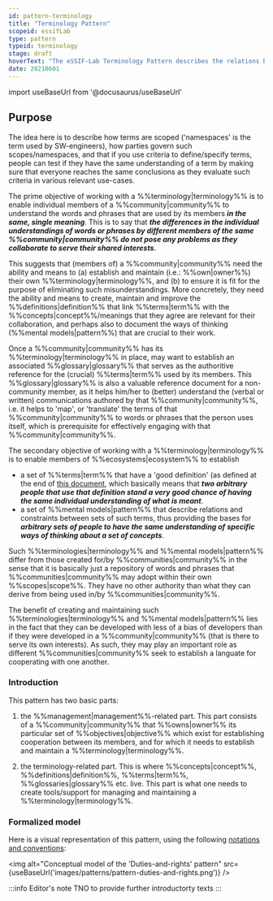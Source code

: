 ```yaml
---
id: pattern-terminology
title: "Terminology Pattern"
scopeid: essifLab
type: pattern
typeid: terminology
stage: draft
hoverText: "The eSSIF-Lab Terminology Pattern describes the relations between Terminology Terms such as 'Concept', 'Term', 'Pattern', 'Mental Model', 'Glossary' etc."
date: 20210601
---
```


import useBaseUrl from '@docusaurus/useBaseUrl'

## Purpose
The idea here is to describe how terms are scoped ('namespaces' is the term used by SW-engineers), how parties govern such scopes/namespaces, and that if you use criteria to define/specify terms, people can test if they have the same understanding of a term by making sure that everyone reaches the same conclusions as they evaluate such criteria in various relevant use-cases.

The prime objective of working with a %%terminology|terminology%% is to enable individual members of a %%community|community%% to understand the words and phrases that are used by its members ***in the same, single meaning***. This is to say that ***the differences in the individual understandings of words or phrases by different members of the same %%community|community%% do not pose any problems as they collaborate to serve their shared interests***.

This suggests that (members of) a %%community|community%% need the ability and means to (a) establish and maintain (i.e.: %%own|owner%%) their own %%terminology|terminology%%, and (b) to ensure it is fit for the purpose of eliminating such misunderstandings. More concretely, they need the ability and means to create, maintain and improve the %%definitions|definition%% that link %%terms|term%% with the %%concepts|concept%%/meanings that they agree are relevant for their collaboration, and perhaps also to document the ways of thinking (%%mental models|pattern%%) that are crucial to their work.

Once a %%community|community%% has its %%terminology|terminology%% in place, may want to establish an associated  %%glossary|glossary%% that serves as the authoritive reference for the (crucial) %%terms|term%% used by its members. This %%glossary|glossary%% is also a valuable reference document for a non-community member, as it helps him/her to (better) understand the (verbal or written) communications authored by that %%community|community%%, i.e. it helps to 'map', or 'translate' the terms of that %%community|community%% to words or phrases that the person uses itself, which is prerequisite for effectively engaging with that %%community|community%%.

The secondary objective of working with a %%terminology|terminology%% is to enable members of %%ecosystems|ecosystem%% to establish

- a set of %%terms|term%% that have a 'good definition' (as defined at the end of [this document](https://www.researchgate.net/publication/352560909_on_terminology_and_the_resolution_of_related_issues), which basically means that ***two arbitrary people that use that definition stand a very good chance of having the same individual understanding of what is meant***.
- a set of %%mental models|pattern%% that describe relations and constraints between sets of such terms, thus providing the bases for ***arbitrary sets of people to have the same understanding of specific ways of thinking about a set of concepts***.

Such %%terminologies|terminology%% and %%mental models|pattern%% differ from those created for/by %%communities|community%% in the sense that it is basically just a repository of words and phrases that %%communities|community%% may adopt within their own %%scopes|scope%%. They have no other authority than what they can derive from being used in/by %%communities|community%%.

The benefit of creating and maintaining such %%terminologies|terminology%% and %%mental models|pattern%% lies in the fact that they can be developed with less of a bias of developers than if they were developed in a %%community|community%% (that is there to serve its own interests). As such, they may play an important role as different %%communities|community%% seek to establish a languate for cooperating with one another.

### Introduction

This pattern has two basic parts:

1. the %%management|management%%-related part. This part consists of a %%community|community%% that %%owns|owner%% its particular set of %%objectives|objective%% which exist for establishing cooperation between its members, and for which it needs to establish and maintain a %%terminology|terminology%%. 

2. the terminology-related part. This is where %%concepts|concept%%, %%definitions|definition%%, %%terms|term%%, %%glossaries|glossary%% etc. live. This part is what one needs to create tools/support for managing and maintaining a %%terminology|terminology%%.


### Formalized model
Here is a visual representation of this pattern, using the following [notations and conventions](../notations-and-conventions#pattern-diagram-notations):

<img
  alt="Conceptual model of the 'Duties-and-rights' pattern"
  src={useBaseUrl('images/patterns/pattern-duties-and-rights.png')}
/>

:::info Editor's note
TNO to provide further introductorty texts
:::
